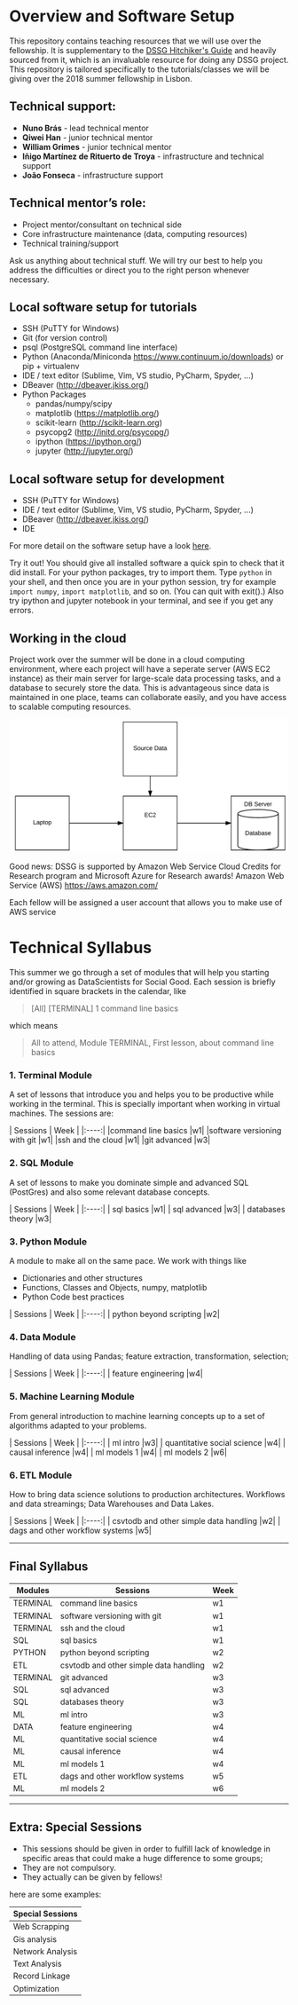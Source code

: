 # Overview and Software Setup

This repository contains teaching resources that we will use over the fellowship. It is supplementary to the [DSSG Hitchiker's Guide](https://github.com/dssg/hitchhikers-guide) and heavily sourced from it, which is an invaluable resource for doing any DSSG project. This repository is tailored specifically to the tutorials/classes we will be giving over the 2018 summer fellowship in Lisbon.

## Technical support:
* **Nuno Brás** - lead technical mentor
* **Qiwei Han** - junior technical mentor
* **William Grimes** - junior technical mentor
* **Iñigo Martínez de Rituerto de Troya** - infrastructure and technical support
* **João Fonseca** - infrastructure support

## Technical mentor’s role: 
* Project mentor/consultant on technical side
* Core infrastructure maintenance (data, computing resources)
* Technical training/support

Ask us anything about technical stuff. We will try our best to help you address the difficulties or direct you to the right person whenever necessary.

## Local software setup for tutorials
* SSH (PuTTY for Windows)
* Git (for version control)
* psql (PostgreSQL command line interface)
* Python (Anaconda/Miniconda https://www.continuum.io/downloads) or pip + virtualenv
* IDE / text editor (Sublime, Vim, VS studio, PyCharm, Spyder, ...)
* DBeaver (http://dbeaver.jkiss.org/)
* Python Packages
    * pandas/numpy/scipy
    * matplotlib (https://matplotlib.org/)
    * scikit-learn (http://scikit-learn.org)
    * psycopg2 (http://initd.org/psycopg/)
    * ipython (https://ipython.org/)
    * jupyter (http://jupyter.org/)

## Local software setup for development
* SSH (PuTTY for Windows)
* IDE / text editor (Sublime, Vim, VS studio, PyCharm, Spyder, ...)
* DBeaver (http://dbeaver.jkiss.org/)
* IDE

For more detail on the software setup have a look [here](https://github.com/dssg/hitchhikers-guide/tree/master/curriculum/0_before_you_start/software-setup).

Try it out!
You should give all installed software a quick spin to check that it did install. For your python packages, try to import them. Type `python` in your shell, and then once you are in your python session, try for example `import numpy`, `import matplotlib`, and so on. (You can quit with exit().) Also try ipython and jupyter notebook in your terminal, and see if you get any errors.

## Working in the cloud
Project work over the summer will be done in a cloud computing environment, where each project will have a seperate server (AWS EC2 instance) as their main server for large-scale data processing tasks, and a database to securely store the data. This is advantageous since data is maintained in one place, teams can collaborate easily, and you have access to scalable computing resources.

![stack](images/stack.png)

Good news: DSSG is supported by Amazon Web Service Cloud Credits for Research program and Microsoft Azure for Research awards!
Amazon Web Service (AWS) https://aws.amazon.com/

Each fellow will be assigned a user account that allows you to make use of AWS service


# Technical Syllabus 

This summer we go through a set of modules that will help you starting and/or growing as DataScientists for Social Good. Each session is briefly identified in square brackets in the calendar, like 

> [All] [TERMINAL] 1 command line basics

which means 

> All to attend, Module TERMINAL, First lesson, about command line basics




### 1. Terminal Module

A set of lessons that introduce you and helps you to be productive while working in the terminal. This is specially important when working in virtual machines. The sessions are:

| Sessions | Week |
|:----:|
|command line basics |w1|
|software versioning with git |w1|
|ssh and the cloud |w1|
|git advanced |w3|


### 2. SQL Module

A set of lessons to make you dominate simple and advanced SQL (PostGres) and also some relevant database concepts.

| Sessions | Week |
|:----:|
| sql basics |w1|
| sql advanced |w3|
| databases theory |w3|

### 3. Python Module

A module to make all on the same pace. We work with things like 

- Dictionaries and other structures
- Functions, Classes and Objects, numpy, matplotlib
- Python Code best practices 


| Sessions | Week |
|:----:|
| python beyond scripting |w2|


### 4. Data Module

Handling of data using Pandas; feature extraction, transformation, selection; 

| Sessions | Week |
|:----:|
| feature engineering |w4|

### 5. Machine Learning Module

From general introduction to machine learning concepts up to a set of algorithms adapted to your problems.

| Sessions | Week |
|:----:|
| ml intro |w3|
| quantitative social science |w4|
| causal inference |w4|
| ml models 1 |w4|
| ml models 2 |w6|

### 6. ETL Module

How to bring data science solutions to production architectures. Workflows and data streamings; Data Warehouses and Data Lakes. 

| Sessions | Week |
|:----:|
| csvtodb and other simple data handling |w2|
| dags and other workflow systems |w5|

---

## Final Syllabus

| Modules | Sessions | Week |
|----|----|----|
| TERMINAL | command line basics |w1|
| TERMINAL | software versioning with git |w1|
| TERMINAL | ssh and the cloud |w1|
| SQL | sql basics |w1|
| PYTHON | python beyond scripting |w2|
| ETL | csvtodb and other simple data handling |w2|
| TERMINAL | git advanced |w3|
| SQL | sql advanced |w3|
| SQL | databases theory |w3|
| ML | ml intro |w3|
| DATA | feature engineering |w4|
| ML | quantitative social science |w4|
| ML | causal inference |w4|
| ML | ml models 1 |w4|
| ETL | dags and other workflow systems |w5|
| ML | ml models 2 |w6|


---

## Extra: Special Sessions

- This sessions should be given in order to fulfill lack of knowledge in specific areas that could make a huge difference to some groups; 
- They are not compulsory.
- They actually can be given by fellows!

here are some examples:

| Special Sessions |
|----|
| Web Scrapping | 
| Gis analysis | 
| Network Analysis | 
| Text Analysis | 
| Record Linkage | 
| Optimization | 


